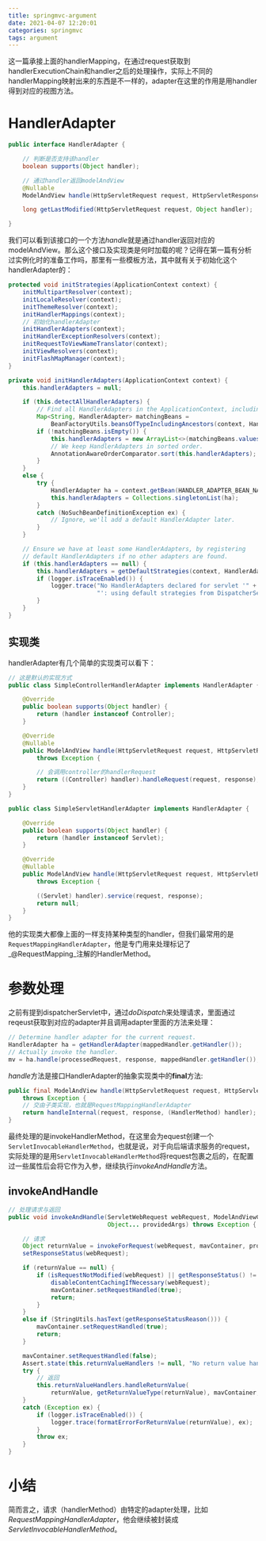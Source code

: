 ```yaml
---
title: springmvc-argument
date: 2021-04-07 12:20:01
categories: springmvc
tags: argument
---
```


这一篇承接上面的handlerMapping，在通过request获取到handlerExecutionChain和handler之后的处理操作，实际上不同的handlerMapping映射出来的东西是不一样的，adapter在这里的作用是用handler得到对应的视图方法。

<!-- more -->

<!-- toc -->

# HandlerAdapter

```java
public interface HandlerAdapter {

    // 判断是否支持该handler
    boolean supports(Object handler);

    // 通过handler返回modelAndView
    @Nullable
    ModelAndView handle(HttpServletRequest request, HttpServletResponse response, Object handler) throws Exception;

    long getLastModified(HttpServletRequest request, Object handler);

}
```

我们可以看到该接口的一个方法*handle*就是通过handler返回对应的modelAndView。那么这个接口及实现类是何时加载的呢？记得在第一篇有分析过实例化时的准备工作吗，那里有一些模板方法，其中就有关于初始化这个handlerAdapter的：

```java
protected void initStrategies(ApplicationContext context) {
    initMultipartResolver(context);
    initLocaleResolver(context);
    initThemeResolver(context);
    initHandlerMappings(context);
    // 初始化handlerAdapter
    initHandlerAdapters(context);
    initHandlerExceptionResolvers(context);
    initRequestToViewNameTranslator(context);
    initViewResolvers(context);
    initFlashMapManager(context);
}
```

```java
private void initHandlerAdapters(ApplicationContext context) {
    this.handlerAdapters = null;

    if (this.detectAllHandlerAdapters) {
        // Find all HandlerAdapters in the ApplicationContext, including ancestor contexts.
        Map<String, HandlerAdapter> matchingBeans =
            BeanFactoryUtils.beansOfTypeIncludingAncestors(context, HandlerAdapter.class, true, false);
        if (!matchingBeans.isEmpty()) {
            this.handlerAdapters = new ArrayList<>(matchingBeans.values());
            // We keep HandlerAdapters in sorted order.
            AnnotationAwareOrderComparator.sort(this.handlerAdapters);
        }
    }
    else {
        try {
            HandlerAdapter ha = context.getBean(HANDLER_ADAPTER_BEAN_NAME, HandlerAdapter.class);
            this.handlerAdapters = Collections.singletonList(ha);
        }
        catch (NoSuchBeanDefinitionException ex) {
            // Ignore, we'll add a default HandlerAdapter later.
        }
    }

    // Ensure we have at least some HandlerAdapters, by registering
    // default HandlerAdapters if no other adapters are found.
    if (this.handlerAdapters == null) {
        this.handlerAdapters = getDefaultStrategies(context, HandlerAdapter.class);
        if (logger.isTraceEnabled()) {
            logger.trace("No HandlerAdapters declared for servlet '" + getServletName() +
                         "': using default strategies from DispatcherServlet.properties");
        }
    }
}
```

## 实现类

handlerAdapter有几个简单的实现类可以看下：

```java
// 这是默认的实现方式
public class SimpleControllerHandlerAdapter implements HandlerAdapter {

    @Override
    public boolean supports(Object handler) {
        return (handler instanceof Controller);
    }

    @Override
    @Nullable
    public ModelAndView handle(HttpServletRequest request, HttpServletResponse response, Object handler)
        throws Exception {

        // 会调用controller的handlerRequest
        return ((Controller) handler).handleRequest(request, response);
    }
}
```

```java
public class SimpleServletHandlerAdapter implements HandlerAdapter {

    @Override
    public boolean supports(Object handler) {
        return (handler instanceof Servlet);
    }

    @Override
    @Nullable
    public ModelAndView handle(HttpServletRequest request, HttpServletResponse response, Object handler)
        throws Exception {

        ((Servlet) handler).service(request, response);
        return null;
    }
}
```

他的实现类大都像上面的一样支持某种类型的handler，但我们最常用的是`RequestMappingHandlerAdapter`，他是专门用来处理标记了_@RequestMapping_注解的HandlerMethod。

# 参数处理

之前有提到dispatcherServlet中，通过*doDispatch*来处理请求，里面通过reqeust获取到对应的adapter并且调用adapter里面的方法来处理：

```java
// Determine handler adapter for the current request.
HandlerAdapter ha = getHandlerAdapter(mappedHandler.getHandler());
// Actually invoke the handler.
mv = ha.handle(processedRequest, response, mappedHandler.getHandler());
```

*handle*方法是接口HandlerAdapter的抽象实现类中的**final**方法:

```java
public final ModelAndView handle(HttpServletRequest request, HttpServletResponse response, Object handler)
    throws Exception {
    // 交由子类实现，也就是RequestMappingHandlerAdapter
    return handleInternal(request, response, (HandlerMethod) handler);
}
```

最终处理的是invokeHandlerMethod，在这里会为equest创建一个`ServletInvocableHandlerMethod`，也就是说，对于向后端请求服务的request，实际处理的是用`ServletInvocableHandlerMethod`将request包裹之后的，在配置过一些属性后会将它作为入参，继续执行*invokeAndHandle*方法。

## invokeAndHandle

```java
// 处理请求与返回
public void invokeAndHandle(ServletWebRequest webRequest, ModelAndViewContainer mavContainer,
                            Object... providedArgs) throws Exception {

    // 请求
    Object returnValue = invokeForRequest(webRequest, mavContainer, providedArgs);
    setResponseStatus(webRequest);

    if (returnValue == null) {
        if (isRequestNotModified(webRequest) || getResponseStatus() != null || mavContainer.isRequestHandled()) {
            disableContentCachingIfNecessary(webRequest);
            mavContainer.setRequestHandled(true);
            return;
        }
    }
    else if (StringUtils.hasText(getResponseStatusReason())) {
        mavContainer.setRequestHandled(true);
        return;
    }

    mavContainer.setRequestHandled(false);
    Assert.state(this.returnValueHandlers != null, "No return value handlers");
    try {
        // 返回
        this.returnValueHandlers.handleReturnValue(
            returnValue, getReturnValueType(returnValue), mavContainer, webRequest);
    }
    catch (Exception ex) {
        if (logger.isTraceEnabled()) {
            logger.trace(formatErrorForReturnValue(returnValue), ex);
        }
        throw ex;
    }
}
```

# 小结

简而言之，请求（handlerMethod）由特定的adapter处理，比如*RequestMappingHandlerAdapter*，他会继续被封装成*ServletInvocableHandlerMethod*。